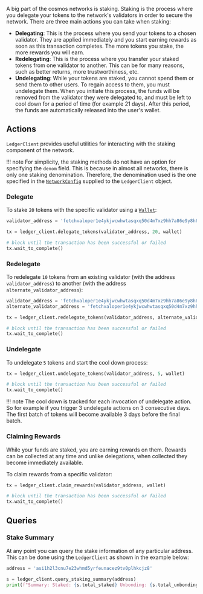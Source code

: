 A big part of the cosmos networks is staking. Staking is the process where you delegate your tokens to the network's validators in order to secure the network. There are three main actions you can take when staking:

* **Delegating**: This is the process where you send your tokens to a chosen validator. They are applied immediately and you start earning rewards as soon as this transaction completes. The more tokens you stake, the more rewards you will earn.
* **Redelegating**: This is the process where you transfer your staked tokens from one validator to another. This can be for many reasons, such as better returns, more trustworthiness, etc.
* **Undelegating**: While your tokens are staked, you cannot spend them or send them to other users. To regain access to them, you must undelegate them. When you initiate this process, the funds will be removed from the validator they were delegated to, and must be left to cool down for a period of time (for example 21 days). After this period, the funds are automatically released into the user's wallet.

## Actions

`LedgerClient` provides useful utilities for interacting with the staking component of the network.

!!! note
    For simplicity, the staking methods do not have an option for specifying the `denom` field. This is because in almost all networks, there is only one staking denomination. Therefore, the denomination used is the one specified in the [`NetworkConfig`](connect-to-network.md) supplied to the `LedgerClient` object.

### Delegate

To stake `20` tokens with the specific validator using a [`Wallet`](wallets-and-keys.md):

```python
validator_address = 'fetchvaloper1e4ykjwcwhwtasqxq50d4m7xz9hh7a86e9y8h87'

tx = ledger_client.delegate_tokens(validator_address, 20, wallet)

# block until the transaction has been successful or failed
tx.wait_to_complete()
```

### Redelegate

To redelegate `10` tokens from an existing validator (with the address `validator_address`) to another (with the address `alternate_validator_address`):

```python
validator_address = 'fetchvaloper1e4ykjwcwhwtasqxq50d4m7xz9hh7a86e9y8h87'
alternate_validator_address = 'fetchvaloper1e4ykjwcwhwtasqxq50d4m7xz9hh7a86e9y8h87'

tx = ledger_client.redelegate_tokens(validator_address, alternate_validator_address, 10, wallet)

# block until the transaction has been successful or failed
tx.wait_to_complete()
```

### Undelegate

To undelegate `5` tokens and start the cool down process:

```python
tx = ledger_client.undelegate_tokens(validator_address, 5, wallet)

# block until the transaction has been successful or failed
tx.wait_to_complete()
```

!!! note
    The cool down is tracked for each invocation of undelegate action. So for example if you trigger 3 undelegate actions on 3 consecutive days. The first batch of tokens will become available 3 days before the final batch.

### Claiming Rewards

While your funds are staked, you are earning rewards on them. Rewards can be collected at any time and unlike delegations, when collected they become immediately available.

To claim rewards from a specific validator: 

```python
tx = ledger_client.claim_rewards(validator_address, wallet)

# block until the transaction has been successful or failed
tx.wait_to_complete()
```

## Queries

### Stake Summary

At any point you can query the stake information of any particular address. This can be done using the `LedgerClient` as shown in the example below:

```python
address = 'asi1h2l3cnu7e23whmd5yrfeunacez9tv0plhkcjz8'

s = ledger_client.query_staking_summary(address)
print(f"Summary: Staked: {s.total_staked} Unbonding: {s.total_unbonding} Rewards: {s.total_rewards}")
```
